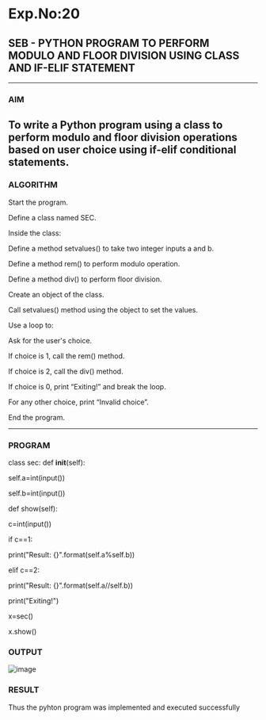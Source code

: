 # Exp.No:20  
## SEB - PYTHON PROGRAM TO PERFORM MODULO AND FLOOR DIVISION USING CLASS AND IF-ELIF STATEMENT

---

### AIM  
To write a Python program using a class to perform modulo and floor division operations based on user choice using if-elif conditional statements.
---

### ALGORITHM

Start the program.

Define a class named SEC.

Inside the class:

Define a method setvalues() to take two integer inputs a and b.

Define a method rem() to perform modulo operation.

Define a method div() to perform floor division.

Create an object of the class.

Call setvalues() method using the object to set the values.

Use a loop to:

Ask for the user's choice.

If choice is 1, call the rem() method.

If choice is 2, call the div() method.

If choice is 0, print “Exiting!” and break the loop.

For any other choice, print “Invalid choice”.

End the program.

---

### PROGRAM

class sec:
    def __init__(self):
    
   self.a=int(input())
   
   self.b=int(input())
      
   def show(self):
    
   c=int(input())
   
   if c==1:
        
 print("Result:  {}".format(self.a%self.b))
 
   elif c==2:
   
   print("Result:  {}".format(self.a//self.b))
   
 print("Exiting!")
                
x=sec()

x.show()



### OUTPUT
![image](https://github.com/user-attachments/assets/eb5899d0-304d-457f-b90a-286941537c48)

### RESULT
Thus the pyhton program was implemented and executed successfully
